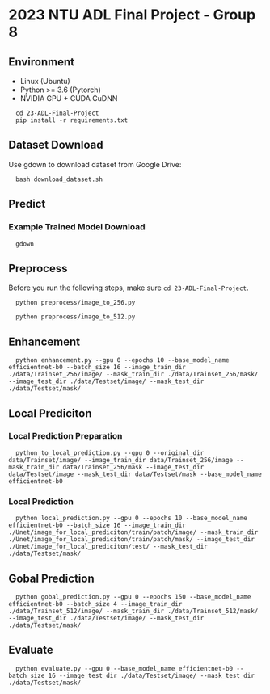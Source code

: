 # 2023 NTU ADL Final Project - Group 8
## Environment
* Linux (Ubuntu)
* Python >= 3.6 (Pytorch)
* NVIDIA GPU + CUDA CuDNN
```
  cd 23-ADL-Final-Project
  pip install -r requirements.txt
```

## Dataset Download
Use gdown to download dataset from Google Drive:
```
  bash download_dataset.sh
```

## Predict
### Example Trained Model Download
```
  gdown
```


## Preprocess
Before you run the following steps, make sure `cd 23-ADL-Final-Project`.
```
  python preprocess/image_to_256.py
```
```
  python preprocess/image_to_512.py
```

## Enhancement
```
  python enhancement.py --gpu 0 --epochs 10 --base_model_name efficientnet-b0 --batch_size 16 --image_train_dir ./data/Trainset_256/image/ --mask_train_dir ./data/Trainset_256/mask/ --image_test_dir ./data/Testset/image/ --mask_test_dir ./data/Testset/mask/
```

## Local Prediciton
### Local Prediction Preparation
```
  python to_local_prediction.py --gpu 0 --original_dir data/Trainset/image/ --image_train_dir data/Trainset_256/image --mask_train_dir data/Trainset_256/mask --image_test_dir data/Testset/image --mask_test_dir data/Testset/mask --base_model_name efficientnet-b0
```
### Local Prediction
```
  python local_prediction.py --gpu 0 --epochs 10 --base_model_name efficientnet-b0 --batch_size 16 --image_train_dir ./Unet/image_for_local_prediciton/train/patch/image/ --mask_train_dir ./Unet/image_for_local_prediciton/train/patch/mask/ --image_test_dir ./Unet/image_for_local_prediciton/test/ --mask_test_dir ./data/Testset/mask/
```

## Gobal Prediction
```
  python gobal_prediction.py --gpu 0 --epochs 150 --base_model_name efficientnet-b0 --batch_size 4 --image_train_dir ./data/Trainset_512/image/ --mask_train_dir ./data/Trainset_512/mask/ --image_test_dir ./data/Testset/image/ --mask_test_dir ./data/Testset/mask/
```

## Evaluate
```
  python evaluate.py --gpu 0 --base_model_name efficientnet-b0 --batch_size 16 --image_test_dir ./data/Testset/image/ --mask_test_dir ./data/Testset/mask/
```
